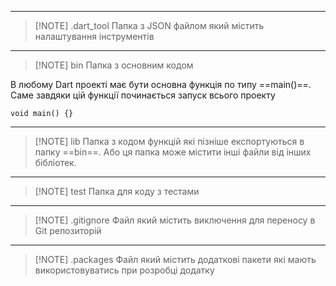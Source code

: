 
---

> [!NOTE] .dart_tool
> Папка з JSON файлом який містить налаштування інструментів

---

> [!NOTE] bin
> Папка з основним кодом

В любому Dart проекті має бути основна функція по типу ==main()==. Саме завдяки цій функції починається запуск всього проекту

`void main() {}`

---

> [!NOTE] lib
> Папка з кодом функцій які пізніше експортуються в папку ==bin==. 
> Або ця папка може містити інші файли від інших бібліотек.

---

> [!NOTE] test 
> Папка для коду з тестами

---


> [!NOTE] .gitignore
> Файл який містить виключення для переносу в Git репозиторій


---

> [!NOTE] .packages
> Файл який містить додаткові пакети які мають використовуватись при розробці додатку
